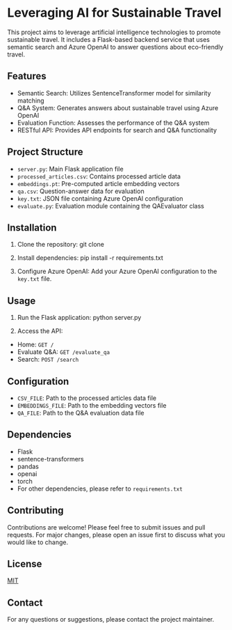 # Leveraging AI for Sustainable Travel

This project aims to leverage artificial intelligence technologies to promote sustainable travel. It includes a Flask-based backend service that uses semantic search and Azure OpenAI to answer questions about eco-friendly travel.

## Features

- Semantic Search: Utilizes SentenceTransformer model for similarity matching
- Q&A System: Generates answers about sustainable travel using Azure OpenAI
- Evaluation Function: Assesses the performance of the Q&A system
- RESTful API: Provides API endpoints for search and Q&A functionality

## Project Structure

- `server.py`: Main Flask application file
- `processed_articles.csv`: Contains processed article data
- `embeddings.pt`: Pre-computed article embedding vectors
- `qa.csv`: Question-answer data for evaluation
- `key.txt`: JSON file containing Azure OpenAI configuration
- `evaluate.py`: Evaluation module containing the QAEvaluator class

## Installation

1. Clone the repository:
git clone

2. Install dependencies:
pip install -r requirements.txt

3. Configure Azure OpenAI:
Add your Azure OpenAI configuration to the `key.txt` file.

## Usage

1. Run the Flask application:
python server.py

2. Access the API:
- Home: `GET /`
- Evaluate Q&A: `GET /evaluate_qa`
- Search: `POST /search`

## Configuration

- `CSV_FILE`: Path to the processed articles data file
- `EMBEDDINGS_FILE`: Path to the embedding vectors file
- `QA_FILE`: Path to the Q&A evaluation data file

## Dependencies

- Flask
- sentence-transformers
- pandas
- openai
- torch
- For other dependencies, please refer to `requirements.txt`

## Contributing

Contributions are welcome! Please feel free to submit issues and pull requests. For major changes, please open an issue first to discuss what you would like to change.

## License

[MIT](https://choosealicense.com/licenses/mit/)

## Contact

For any questions or suggestions, please contact the project maintainer.
